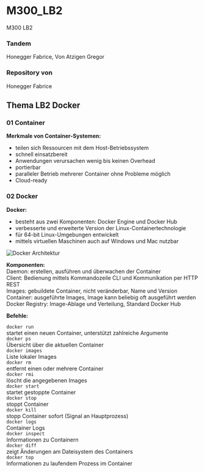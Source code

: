 # M300_LB2
M300 LB2
### Tandem
Honegger Fabrice, Von Atzigen Gregor
### Repository von
Honegger Fabrice

## Thema LB2 Docker
### 01 Container
**Merkmale von Container-Systemen:** <br>
 * teilen sich Ressourcen mit dem Host-Betriebssystem
 * schnell einsatzbereit
 * Anwendungen verursachen wenig bis keinen Overhead
 * portierbar
 * paralleler Betrieb mehrerer Container ohne Probleme möglich
 * Cloud-ready

### 02 Docker
**Docker:** <br>
* besteht aus zwei Komponenten: Docker Engine und Docker Hub
* verbesserte und erweiterte Version der Linux-Containertechnologie
* für 64-bit Linux-Umgebungen entwickelt
* mittels virtuellen Maschinen auch auf Windows und Mac nutzbar

![](http://iotkit.mc-b.ch/tbz/M300V3/html/40-Container/images/DockerArchitektur.png  "Docker Architektur") 

**Komponenten:** <br>
Daemon: erstellen, ausführen und überwachen der Container<br>
Client: Bedienung mittels Kommandozeile CLI und Kommunikation per HTTP REST<br>
Images: gebuildete Container, nicht veränderbar, Name und Version<br>
Container: ausgeführte Images, Image kann beliebig oft ausgeführt werden<br>
Docker Registry: Image-Ablage und Verteilung, Standard Docker Hub<br>

**Befehle:**

`docker run`<br>
startet einen neuen Container, unterstützt zahlreiche Argumente<br>
`docker ps`<br>
Übersicht über die aktuellen Container<br>
`docker images`<br>
Liste lokaler Images<br>
`docker rm`<br>
entfernt einen oder mehrere Container<br>
`docker rmi`<br>
löscht die angegebenen Images<br>
`docker start`<br>
startet gestoppte Container<br>
`docker stop`<br>
stoppt Container<br>
`docker kill`<br>
stopp Container sofort (Signal an Hauptprozess)<br>
`docker logs`<br>
Container Logs<br>
`docker inspect`<br>
Informationen zu Containern<br>
`docker diff`<br>
zeigt Änderungen am Dateisystem des Containers<br>
`docker top`<br>
Informationen zu laufendem Prozess im Container<br>